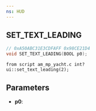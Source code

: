 ```yaml
---
ns: HUD
---
```

## SET_TEXT_LEADING

```c
// 0xA50ABC31E3CDFAFF 0x98CE21D4
void SET_TEXT_LEADING(BOOL p0);
```

```
from script am_mp_yacht.c int?  
ui::set_text_leading(2);  
```

## Parameters
* **p0**: 

